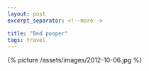```yaml
---
layout: post
excerpt_separator: <!--more-->

title: "Bed pooper"
tags: travel
---
```


{% picture /assets/images/2012-10-06.jpg %}
<!--more-->